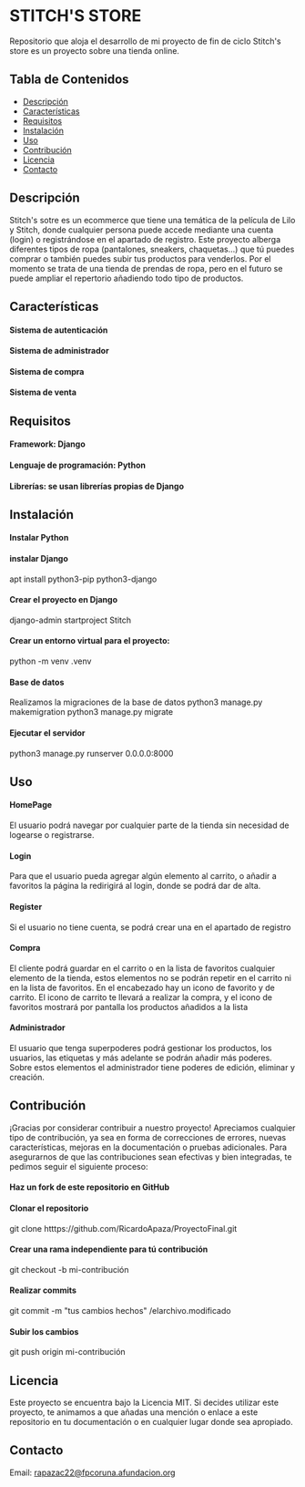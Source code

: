 # STITCH'S STORE
Repositorio que aloja el desarrollo de mi proyecto de fin de ciclo
Stitch's store es un proyecto sobre una tienda online.

## Tabla de Contenidos

- [Descripción](#descripción)
- [Características](#características)
- [Requisitos](#requisitos)
- [Instalación](#instalación)
- [Uso](#uso)
- [Contribución](#contribución)
- [Licencia](#licencia)
- [Contacto](#contacto)

## Descripción

Stitch's sotre es un ecommerce que tiene una temática de la película de Lilo y Stitch, donde cualquier persona puede accede mediante una cuenta (login) o registrándose en el apartado de registro.
Este proyecto alberga diferentes tipos de ropa (pantalones, sneakers, chaquetas...) que tú puedes comprar o también puedes subir tus productos para venderlos.
Por el momento se trata de una tienda de prendas de ropa, pero en el futuro se puede ampliar el repertorio añadiendo todo tipo de productos.

## Características
#### Sistema de autenticación 
#### Sistema de administrador
#### Sistema de compra
#### Sistema de venta

## Requisitos

#### Framework: Django
#### Lenguaje de programación: Python
#### Librerías: se usan librerías propias de Django

## Instalación

#### Instalar Python
#### instalar Django
apt install python3-pip python3-django
#### Crear el proyecto en Django
django-admin startproject Stitch
#### Crear un entorno virtual para el proyecto:
python -m venv .venv
#### Base de datos
Realizamos la migraciones de la base de datos
python3 manage.py makemigration
python3 manage.py migrate
#### Ejecutar el servidor
python3 manage.py runserver 0.0.0.0:8000

## Uso
#### HomePage
El usuario podrá navegar por cualquier parte de la tienda sin necesidad de logearse o registrarse.
#### Login
Para que el usuario pueda agregar algún elemento al carrito, o añadir a favoritos la página la redirigirá al login, donde se podrá dar de alta.
#### Register
Si el usuario no tiene cuenta, se podrá crear una en el apartado de registro
#### Compra
El cliente podrá guardar en el carrito o en la lista de favoritos cualquier elemento de la tienda, estos elementos no se podrán repetir en el carrito ni en la lista de favoritos. 
En el encabezado hay un icono de favorito y de carrito. El icono de carrito te llevará a realizar la compra, y el icono de favoritos mostrará por pantalla los productos añadidos a la lista
#### Administrador
El usuario que tenga superpoderes podrá gestionar los productos, los usuarios, las etiquetas y más adelante se podrán añadir más poderes.
Sobre estos elementos el administrador tiene poderes de edición, eliminar y creación.

## Contribución
¡Gracias por considerar contribuir a nuestro proyecto! Apreciamos cualquier tipo de contribución, ya sea en forma de correcciones de errores, nuevas características, mejoras en la documentación o pruebas adicionales. Para asegurarnos de que las contribuciones sean efectivas y bien integradas, te pedimos seguir el siguiente proceso:
   #### Haz un fork de este repositorio en GitHub
   #### Clonar el repositorio
   git clone htttps://github.com/RicardoApaza/ProyectoFinal.git
   #### Crear una rama independiente para tú contribución
   git checkout -b mi-contribución
   #### Realizar commits 
   git commit -m "tus cambios hechos" /elarchivo.modificado
   #### Subir los cambios
   git push origin mi-contribución
   
## Licencia

Este proyecto se encuentra bajo la Licencia MIT.
Si decides utilizar este proyecto, te animamos a que añadas una mención o enlace a este repositorio en tu documentación o en cualquier lugar donde sea apropiado.


## Contacto
Email: rapazac22@fpcoruna.afundacion.org

